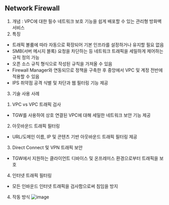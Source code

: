 ## Network Firewall  
1) 개념 : VPC에 대한 필수 네트워크 보호 기능을 쉽게 배포할 수 있는 관리형 방화벽 서비스  
2) 특징  
- 트래픽 볼륨에 따라 자동으로 확장되어 기본 인프라를 설정하거나 유지할 필요 없음  
- SMB(서버 메시지 블록) 요청을 차단하는 등 네트워크 트래픽을 세밀하게 제어하는 규칙 정의 가능  
- 오픈 소스 규칙 형식으로 작성된 규칙을 가져올 수 있음  
- Firewall Manager와 연동되므로 정책을 구축한 후 중앙에서 VPC 및 계정 전반에 적용할 수 있음  
- IPS 취약점 공격 식별 및 차단과 웹 필터링 기능 제공  
  
3) 기술 사용 사례  
 1. VPC vs VPC 트래픽 검사  
  - TGW를 사용하여 상호 연결된 VPC에 대해 세밀한 네트워크 보안 기능 제공  
 2. 아웃바운드 트래픽 필터링  
  - URL/도메인 이름, IP 및 콘텐츠 기반 아웃바운드 트래픽 필터링 제공  
 3. Direct Connect 및 VPN 트래픽 보안  
  - TGW에서 지원하는 클라이언트 디바이스 및 온프레미스 환경으로부터 트래픽을 보호  
 4. 인터넷 트래픽 필터링  
  - 모든 인바운드 인터넷 트래픽을 검사함으로써 침임을 방지  

4) 작동 방식
![image](https://user-images.githubusercontent.com/79958913/119067828-dd9ffe00-ba1d-11eb-8a65-bdd3921a5c44.png)


